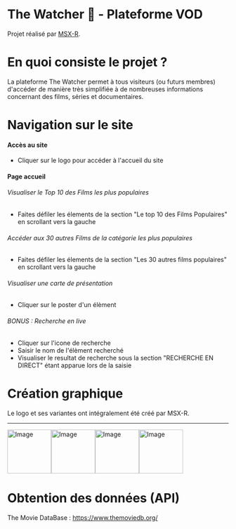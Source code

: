 # The Watcher 🔴 - Plateforme VOD

Projet réalisé par [MSX-R](https://github.com/MSX-R "lien github profile").

# En quoi consiste le projet ?

La plateforme The Watcher permet à tous visiteurs (ou futurs membres) d'accéder de manière très simplifiée à de nombreuses informations concernant des films, séries et documentaires.

# Navigation sur le site
#### Accès au site
- Cliquer sur le logo pour accéder à l'accueil du site

#### Page accueil
###### Visualiser le Top 10 des Films les plus populaires 
- Faites défiler les élements de la section "Le top 10 des Films Populaires" en scrollant vers la gauche 

###### Accéder aux 30 autres Films de la catégorie les plus populaires 
- Faites défiler les élements de la section "Les 30 autres films populaires" en scrollant vers la gauche 

###### Visualiser une carte de présentation
- Cliquer sur le poster d'un élèment


###### BONUS : Recherche en live
- Cliquer sur l'icone de recherche
- Saisir le nom de l'élèment recherché
- Visualiser le resultat de recherche sous la section "RECHERCHE EN DIRECT" étant apparue lors de la saisie




# Création graphique
Le logo et ses variantes ont intégralement été créé par MSX-R.

------------

<a href="https://msx-r.github.io/portfolio/" ><img src="https://i.goopics.net/p00cik.png" alt="Image" style="width:100px"><img src="https://i.goopics.net/klmla6.png" alt="Image" style="width:100px"><img src="https://i.goopics.net/ircbgx.png" alt="Image" style="width:100px"><img src="https://i.goopics.net/g3uund.png" alt="Image" style="width:100px">
</a>


# Obtention des données (API)
The Movie DataBase : https://www.themoviedb.org/